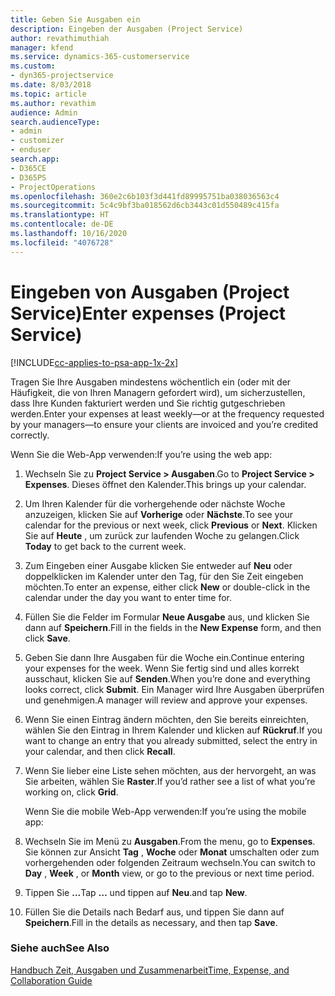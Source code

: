```yaml
---
title: Geben Sie Ausgaben ein
description: Eingeben der Ausgaben (Project Service)
author: revathimuthiah
manager: kfend
ms.service: dynamics-365-customerservice
ms.custom:
- dyn365-projectservice
ms.date: 8/03/2018
ms.topic: article
ms.author: revathim
audience: Admin
search.audienceType:
- admin
- customizer
- enduser
search.app:
- D365CE
- D365PS
- ProjectOperations
ms.openlocfilehash: 360e2c6b103f3d441fd89995751ba038036563c4
ms.sourcegitcommit: 5c4c9bf3ba018562d6cb3443c01d550489c415fa
ms.translationtype: HT
ms.contentlocale: de-DE
ms.lasthandoff: 10/16/2020
ms.locfileid: "4076728"
---
```

# <a name="enter-expenses-project-service"></a><span data-ttu-id="e8224-103">Eingeben von Ausgaben (Project Service)</span><span class="sxs-lookup"><span data-stu-id="e8224-103">Enter expenses (Project Service)</span></span>

[!INCLUDE[cc-applies-to-psa-app-1x-2x](../includes/cc-applies-to-psa-app-1x-2x.md)]

<span data-ttu-id="e8224-104">Tragen Sie Ihre Ausgaben mindestens wöchentlich ein (oder mit der Häufigkeit, die von Ihren Managern gefordert wird), um sicherzustellen, dass Ihre Kunden fakturiert werden und Sie richtig gutgeschrieben werden.</span><span class="sxs-lookup"><span data-stu-id="e8224-104">Enter your expenses at least weekly—or at the frequency requested by your managers—to ensure your clients are invoiced and you’re credited correctly.</span></span>  
  
 <span data-ttu-id="e8224-105">Wenn Sie die Web-App verwenden:</span><span class="sxs-lookup"><span data-stu-id="e8224-105">If you’re using the web app:</span></span>  
  
1. <span data-ttu-id="e8224-106">Wechseln Sie zu **Project Service > Ausgaben**.</span><span class="sxs-lookup"><span data-stu-id="e8224-106">Go to **Project Service > Expenses**.</span></span> <span data-ttu-id="e8224-107">Dieses öffnet den Kalender.</span><span class="sxs-lookup"><span data-stu-id="e8224-107">This brings up your calendar.</span></span>  
  
2. <span data-ttu-id="e8224-108">Um Ihren Kalender für die vorhergehende oder nächste Woche anzuzeigen, klicken Sie auf **Vorherige** oder **Nächste**.</span><span class="sxs-lookup"><span data-stu-id="e8224-108">To see your calendar for the previous or next week, click **Previous** or **Next**.</span></span> <span data-ttu-id="e8224-109">Klicken Sie auf **Heute** , um zurück zur laufenden Woche zu gelangen.</span><span class="sxs-lookup"><span data-stu-id="e8224-109">Click **Today** to get back to the current week.</span></span>  
  
3. <span data-ttu-id="e8224-110">Zum Eingeben einer Ausgabe klicken Sie entweder auf **Neu** oder doppelklicken im Kalender unter den Tag, für den Sie Zeit eingeben möchten.</span><span class="sxs-lookup"><span data-stu-id="e8224-110">To enter an expense, either click **New** or double-click in the calendar under the day you want to enter time for.</span></span>  
  
4. <span data-ttu-id="e8224-111">Füllen Sie die Felder im Formular **Neue Ausgabe** aus, und klicken Sie dann auf **Speichern**.</span><span class="sxs-lookup"><span data-stu-id="e8224-111">Fill in the fields in the **New Expense** form, and then click **Save**.</span></span>  
  
5. <span data-ttu-id="e8224-112">Geben Sie dann Ihre Ausgaben für die Woche ein.</span><span class="sxs-lookup"><span data-stu-id="e8224-112">Continue entering your expenses for the week.</span></span> <span data-ttu-id="e8224-113">Wenn Sie fertig sind und alles korrekt ausschaut, klicken Sie auf **Senden**.</span><span class="sxs-lookup"><span data-stu-id="e8224-113">When you’re done and everything looks correct, click **Submit**.</span></span> <span data-ttu-id="e8224-114">Ein Manager wird Ihre Ausgaben überprüfen und genehmigen.</span><span class="sxs-lookup"><span data-stu-id="e8224-114">A manager will review and approve your expenses.</span></span>  
  
6. <span data-ttu-id="e8224-115">Wenn Sie einen Eintrag ändern möchten, den Sie bereits einreichten, wählen Sie den Eintrag in Ihrem Kalender und klicken auf **Rückruf**.</span><span class="sxs-lookup"><span data-stu-id="e8224-115">If you want to change an entry that you already submitted, select the entry in your calendar, and then click **Recall**.</span></span>  
  
7. <span data-ttu-id="e8224-116">Wenn Sie lieber eine Liste sehen möchten, aus der hervorgeht, an was Sie arbeiten, wählen Sie **Raster**.</span><span class="sxs-lookup"><span data-stu-id="e8224-116">If you’d rather see a list of what you’re working on, click **Grid**.</span></span>  
  
   <span data-ttu-id="e8224-117">Wenn Sie die mobile Web-App verwenden:</span><span class="sxs-lookup"><span data-stu-id="e8224-117">If you’re using the mobile app:</span></span>  
  
8. <span data-ttu-id="e8224-118">Wechseln Sie im Menü zu **Ausgaben**.</span><span class="sxs-lookup"><span data-stu-id="e8224-118">From the menu, go to **Expenses**.</span></span>     <span data-ttu-id="e8224-119">Sie können zur Ansicht **Tag** , **Woche** oder **Monat** umschalten oder zum vorhergehenden oder folgenden Zeitraum wechseln.</span><span class="sxs-lookup"><span data-stu-id="e8224-119">You can switch to **Day** , **Week** , or **Month** view, or go to the previous or next time period.</span></span>  
  
9. <span data-ttu-id="e8224-120">Tippen Sie **...**</span><span class="sxs-lookup"><span data-stu-id="e8224-120">Tap **…**</span></span> <span data-ttu-id="e8224-121">und tippen auf **Neu**.</span><span class="sxs-lookup"><span data-stu-id="e8224-121">and tap **New**.</span></span>  
  
10. <span data-ttu-id="e8224-122">Füllen Sie die Details nach Bedarf aus, und tippen Sie dann auf **Speichern**.</span><span class="sxs-lookup"><span data-stu-id="e8224-122">Fill in the details as necessary, and then tap **Save**.</span></span>  
  
### <a name="see-also"></a><span data-ttu-id="e8224-123">Siehe auch</span><span class="sxs-lookup"><span data-stu-id="e8224-123">See Also</span></span>  
 [<span data-ttu-id="e8224-124">Handbuch Zeit, Ausgaben und Zusammenarbeit</span><span class="sxs-lookup"><span data-stu-id="e8224-124">Time, Expense, and Collaboration Guide</span></span>](../psa/time-expense-collaboration-guide.md)
